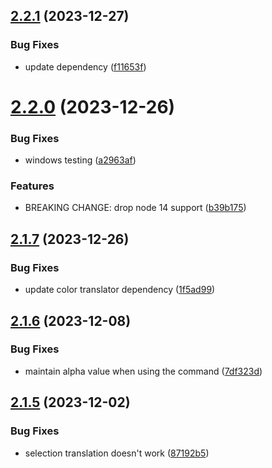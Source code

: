 ## [2.2.1](https://github.com/jeronimoek/color-picker-universal/compare/v2.2.0...v2.2.1) (2023-12-27)


### Bug Fixes

* update dependency ([f11653f](https://github.com/jeronimoek/color-picker-universal/commit/f11653f678ca40264ff65a2afc7590c4c0373afa))



# [2.2.0](https://github.com/jeronimoek/color-picker-universal/compare/v2.1.7...v2.2.0) (2023-12-26)


### Bug Fixes

* windows testing ([a2963af](https://github.com/jeronimoek/color-picker-universal/commit/a2963af5b93971f057d368ba1f98a4d99a101e57))


### Features

* BREAKING CHANGE: drop node 14 support ([b39b175](https://github.com/jeronimoek/color-picker-universal/commit/b39b1758cc572fa2d90338e0e457a323a68928ad))



## [2.1.7](https://github.com/jeronimoek/color-picker-universal/compare/v2.1.6...v2.1.7) (2023-12-26)


### Bug Fixes

* update color translator dependency ([1f5ad99](https://github.com/jeronimoek/color-picker-universal/commit/1f5ad994e93390950dc2dc7ee0bcf4a6db4cb9f1))



## [2.1.6](https://github.com/jeronimoek/color-picker-universal/compare/v2.1.5...v2.1.6) (2023-12-08)


### Bug Fixes

* maintain alpha value when using the command ([7df323d](https://github.com/jeronimoek/color-picker-universal/commit/7df323de1208eb29089a24ebecd414d2409b8e93))



## [2.1.5](https://github.com/jeronimoek/color-picker-universal/compare/v2.1.4...v2.1.5) (2023-12-02)


### Bug Fixes

* selection translation doesn't work ([87192b5](https://github.com/jeronimoek/color-picker-universal/commit/87192b5962b8d83a3ceb13b11c57574dd49fa5e7))



